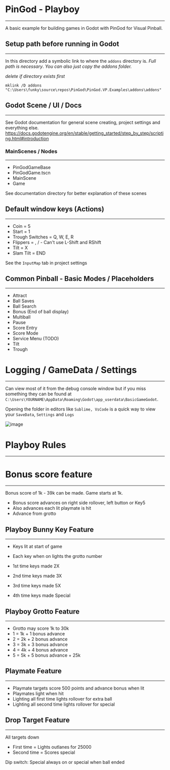# PinGod - Playboy
---

A basic example for building games in Godot with PinGod for Visual Pinball.

## Setup path before running in Godot
---

In this directory add a symbolic link to where the `addons` directory is. *Full path is necessary*. *You can also just copy the addons folder.*

*delete if directory exists first*

```
mklink /D addons "C:\Users\funky\source\repos\PinGod\PinGod.VP.Examples\addons\addons"
```

## Godot Scene / UI / Docs
---

See Godot documentation for general scene creating, project settings and everything else. https://docs.godotengine.org/en/stable/getting_started/step_by_step/scripting.html#introduction

### MainScenes / Nodes
---

- PinGodGameBase
- PinGodGame.tscn
- MainScene
- Game

See documentation directory for better explanation of these scenes

## Default window keys (Actions)
---

- Coin = 5
- Start = 1
- Trough Switches = Q, W, E, R
- Flippers = \, / - Can't use L-Shift and RShift
- Tilt = X
- Slam Tilt = END

See the `InputMap` tab in project settings

## Common Pinball - Basic Modes / Placeholders
---

- Attract
- Ball Saves
- Ball Search
- Bonus (End of ball display)
- Multiball
- Pause
- Score Entry
- Score Mode
- Service Menu (TODO)
- Tilt
- Trough

# Logging / GameData / Settings
---

Can view most of it from the debug console window but if you miss something they can be found at `C:\Users\YOURNAME\AppData\Roaming\Godot\app_userdata\BasicGameGodot`.

Opening the folder in editors like `Sublime, VsCode` is a quick way to view your `SaveData`, `Settings` and `Logs`

![image](../../../doc/images/sublime-userdata-folder.jpg)



# Playboy Rules
---

# Bonus score feature
---

Bonus score of 1k - 39k can be made. Game starts at 1k.

- Bonus score advances on right side rollover, left button or Key5
- Also advances each lit playmate is hit
- Advance from grotto

## Playboy Bunny Key Feature
---

- Keys lit at start of game
- Each key when on lights the grotto number

- 1st time keys made 2X
- 2nd time keys made 3X
- 3rd time keys made 5X
- 4th time keys made Special

## Playboy Grotto Feature
---

- Grotto may score 1k to 30k
- 1 = 1k + 1 bonus advance
- 2 = 2k + 2 bonus advance
- 3 = 3k + 3 bonus advance
- 4 = 4k + 4 bonus advance
- 5 = 5k + 5 bonus advance + 25k

## Playmate Feature
---

- Playmate targets score 500 points and advance bonus when lit
- Playmates light when hit
- Lighting all first time lights rollover for extra ball
- Lighting all second time lights rollover for special

## Drop Target Feature
---

All targets down

- First time  = Lights outlanes for 25000
- Second time = Scores special

Dip switch:
	Special always on or special when ball ended